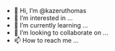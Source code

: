 - 👋 Hi, I’m @kazeruthomas
- 👀 I’m interested in ...
- 🌱 I’m currently learning ...
- 💞️ I’m looking to collaborate on ...
- 📫 How to reach me ...

<!---
kazeruthomas/kazeruthomas is a ✨ special ✨ repository because its `README.md` (this file) appears on your GitHub profile.
You can click the Preview link to take a look at your changes.
--->
